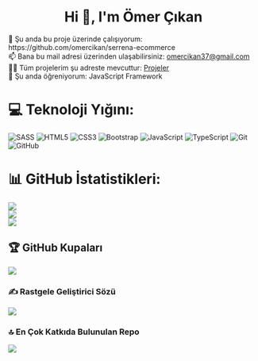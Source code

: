 <h1 align="center">Hi 👋, I'm Ömer Çıkan</h1>
🔭 Şu anda bu proje üzerinde çalışıyorum: https://github.com/omercikan/serrena-ecommerce<br>📫 Bana bu mail adresi üzerinden ulaşabilirsiniz: <a href="mailto:omercikan37@gmail.com">omercikan37@gmail.com</a> <br> 👨‍💻 Tüm projelerim şu adreste mevcuttur: <a href="https://github.com/omercikan">Projeler</a><br> 🌱 Şu anda öğreniyorum: JavaScript Framework


# 💻 Teknoloji Yığını:
![SASS](https://img.shields.io/badge/SASS-hotpink.svg?style=for-the-badge&logo=SASS&logoColor=white) ![HTML5](https://img.shields.io/badge/html5-%23E34F26.svg?style=for-the-badge&logo=html5&logoColor=white) ![CSS3](https://img.shields.io/badge/css3-%231572B6.svg?style=for-the-badge&logo=css3&logoColor=white) ![Bootstrap](https://img.shields.io/badge/bootstrap-%238511FA.svg?style=for-the-badge&logo=bootstrap&logoColor=white) ![JavaScript](https://img.shields.io/badge/javascript-%23323330.svg?style=for-the-badge&logo=javascript&logoColor=%23F7DF1E) ![TypeScript](https://img.shields.io/badge/typescript-%23007ACC.svg?style=for-the-badge&logo=typescript&logoColor=white) ![Git](https://img.shields.io/badge/git-%23F05033.svg?style=for-the-badge&logo=git&logoColor=white) ![GitHub](https://img.shields.io/badge/github-%23121011.svg?style=for-the-badge&logo=github&logoColor=white)
# 📊 GitHub İstatistikleri:
![](https://github-readme-stats.vercel.app/api?username=omercikan&theme=github_dark&hide_border=false&include_all_commits=false&count_private=false)<br/>
![](https://github-readme-streak-stats.herokuapp.com/?user=omercikan&theme=github_dark&hide_border=false)<br/>
![](https://github-readme-stats.vercel.app/api/top-langs/?username=omercikan&theme=github_dark&hide_border=false&include_all_commits=false&count_private=false&layout=compact)

## 🏆 GitHub Kupaları
![](https://github-profile-trophy.vercel.app/?username=omercikan&theme=radical&no-frame=false&no-bg=false&margin-w=4)

### ✍️ Rastgele Geliştirici Sözü
![](https://quotes-github-readme.vercel.app/api?type=horizontal&theme=merko)

### 🔝 En Çok Katkıda Bulunulan Repo
![](https://github-contributor-stats.vercel.app/api?username=omercikan&limit=5&theme=github_dark&combine_all_yearly_contributions=true)

<!-- Proudly created with GPRM ( https://gprm.itsvg.in ) -->
